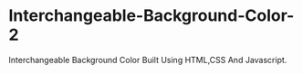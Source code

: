 # Interchangeable-Background-Color-2
Interchangeable Background Color Built Using HTML,CSS And Javascript.
